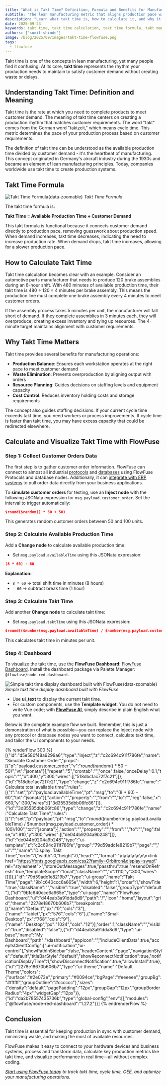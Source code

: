 ```yaml
---
title: "What is Takt Time? Definition, Formula and Benefits for Manufacturing"
subtitle: "The lean manufacturing metric that aligns production pace with customer demand"
description: "Learn what takt time is, how to calculate it, and why it's used in lean manufacturing. Use the formula to optimize production pace, reduce waste, and align operations with customer demand."
date: 2025-09-23
keywords: takt time, takt time calculation, takt time formula, takt manufacturing solutions, calculate takt time example, customer takt time, formula of takt time, manufacturing takt time, meaning of takt time, take time lean manufacturing, takt time is, to calculate takt time
authors: ["sumit-shinde"]
image: /blog/2025/09/images/takt-time-flowfuse.png
tags:
  - flowfuse
---
```


Takt time is one of the concepts in lean manufacturing, yet many people find it confusing. At its core, **takt time** represents the rhythm your production needs to maintain to satisfy customer demand without creating waste or delays.

<!--more-->

## Understanding Takt Time: Definition and Meaning

Takt time is the rate at which you need to complete products to meet customer demand. The meaning of takt time centers on creating a production rhythm that matches customer requirements. The word "takt" comes from the German word "taktzeit," which means cycle time. This metric determines the pace of your production process based on customer requirements.

The definition of takt time can be understood as the available production time divided by customer demand - it's the heartbeat of manufacturing. This concept originated in Germany's aircraft industry during the 1930s and became an element of lean manufacturing principles. Today, companies worldwide use takt time to create production systems.

## Takt Time Formula

![Takt Time Formula](./images/takt-time-formula.png){data-zoomable}
_Takt Time Formula_

The takt time formula is:

**Takt Time = Available Production Time ÷ Customer Demand**

This takt formula is functional because it connects customer demand directly to production pace, removing guesswork about production speed. When demand increases, takt time decreases, indicating the need to increase production rate. When demand drops, takt time increases, allowing for a slower production pace.

## How to Calculate Takt Time

Takt time calculation becomes clear with an example. Consider an automotive parts manufacturer that needs to produce 120 brake assemblies during an 8-hour shift. With 480 minutes of available production time, their takt time is 480 ÷ 120 = 4 minutes per brake assembly. This means the production line must complete one brake assembly every 4 minutes to meet customer orders.

If the assembly process takes 5 minutes per unit, the manufacturer will fall short of demand. If they complete assemblies in 3 minutes each, they will overproduce, creating excess inventory and tying up resources. The 4-minute target maintains alignment with customer requirements.

## Why Takt Time Matters

Takt time provides several benefits for manufacturing operations:

- **Production Balance**: Ensures each workstation operates at the right pace to meet customer demand
- **Waste Elimination**: Prevents overproduction by aligning output with orders
- **Resource Planning**: Guides decisions on staffing levels and equipment capacity
- **Cost Control**: Reduces inventory holding costs and storage requirements

The concept also guides staffing decisions. If your current cycle time exceeds takt time, you need workers or process improvements. If cycle time is faster than takt time, you may have excess capacity that could be redirected elsewhere.

## Calculate and Visualize Takt Time with FlowFuse

### Step 1: Collect Customer Orders Data

The first step is to gather customer order information. FlowFuse can connect to almost all industrial [protocols](/node-red/protocol/) and [databases](/node-red/database/) using FlowFuse Protocols and database nodes. Additionally, it can [integrate with ERP systems](/blog/2025/06/connect-shop-floor-to-odoo-erp-flowfuse/) to pull order data directly from your business applications.

To **simulate customer orders** for testing, use an **Inject node** with the following JSONata expression for `msg.payload.customer_order`. Set the interval to trigger automatically:

```json
$round($random() * 50 + 50)
```

This generates random customer orders between 50 and 100 units.

### Step 2: Calculate Available Production Time

Add a **Change node** to calculate available production time:

* Set `msg.payload.availableTime` using this JSONata expression:

```json
(8 * 60) - 60
```

**Explanation:**

* `8 * 60` → total shift time in minutes (8 hours)
* `- 60` → subtract break time (1 hour)

### Step 3: Calculate Takt Time

Add another **Change node** to calculate takt time:

* Set `msg.payload.taktTime` using this JSONata expression:

```json
$round(($number(msg.payload.availableTime) / $number(msg.payload.customer_order)) * 100)/100
```

This calculates takt time in minutes per unit.

### Step 4: Dashboard

To visualize the takt time, use the **FlowFuse Dashboard**: [FlowFuse Dashboard](https://dashboard.flowfuse.com). Install the dashboard package via Palette Manager: `@flowfuse/node-red-dashboard`.

![Simple takt time display dashboard built with FlowFuse](./images/takt-time-flowfuse.gif){data-zoomable}
_Simple takt time display dashboard built with FlowFuse_

* Use **ui_text** to display the current takt time.
* For custom components, use the **Template widget**. You do not need to write Vue code; with **[FlowFuse AI](/blog/2025/07/flowfuse-ai-assistant-better-node-red-manufacturing/)**, simply describe in plain English what you want.

Below is the complete example flow we built. Remember, this is just a demonstration of what is possible—you can replace the Inject node with any protocol or database nodes you want to connect, calculate takt time, and tailor the UI components to your needs.

{% renderFlow 300 %}
[{"id":"d5e580f48a9299a6","type":"inject","z":"c2c694c911f786fe","name":"Simulate Customer Order","props":[{"p":"payload.customer_order","v":"$round($random() * 50 + 50)","vt":"jsonata"}],"repeat":"5","crontab":"","once":false,"onceDelay":0.1,"topic":"","x":400,"y":300,"wires":[["518dbc1ac72f7c21"]]},{"id":"518dbc1ac72f7c21","type":"change","z":"c2c694c911f786fe","name":"Calculate total available time","rules":[{"t":"set","p":"payload.availableTime","pt":"msg","to":"(8 * 60) - 60","tot":"jsonata"}],"action":"","property":"","from":"","to":"","reg":false,"x":660,"y":300,"wires":[["3d35535dbb06fc86"]]},{"id":"3d35535dbb06fc86","type":"change","z":"c2c694c911f786fe","name":"Calculate Takt Time","rules":[{"t":"set","p":"payload","pt":"msg","to":"$round(($number(msg.payload.availableTime) / $number(msg.payload.customer_order)) * 100)/100","tot":"jsonata"}],"action":"","property":"","from":"","to":"","reg":false,"x":910,"y":300,"wires":[["de044b9204a9b248"]]},{"id":"de044b9204a9b248","type":"ui-template","z":"c2c694c911f786fe","group":"79d59adc1e8219b7","page":"","ui":"","name":"Display: Takt Time","order":1,"width":0,"height":0,"head":"","format":"<template>\n  <v-sheet class=\"d-flex justify-center align-center led-background\" height=\"150\" elevation=\"4\" rounded>\n    <div class=\"led-display\">\n      {{ taktTime }}\n    </div>\n  </v-sheet>\n</template>\n\n<script>\n  export default {\n  data() {\n    return {\n      taktTime: this.msg?.payload ?? '00:00.0'\n    }\n  },\n  watch: {\n    msg(newMsg) {\n      if (newMsg?.payload) {\n        this.taktTime = newMsg.payload;\n      }\n    }\n  }\n}\n</script>\n\n<style scoped>\n  .led-background {\n    background: #0a0a0a;\n    /* Dark black background */\n    background-image: radial-gradient(circle, #111 1px, #0a0a0a 1px);\n    background-size: 20px 20px;\n    /* Carbon-like grid */\n  }\n\n  .led-display {\n    font-family: 'Digital-7', monospace;\n    font-size: 96px;\n    color: #0f0;\n    text-shadow:\n      0 0 5px #0f0,\n      0 0 10px #0f0,\n      0 0 20px #0f0,\n      0 0 30px #0f0;\n  }\n</style>\n\n<!-- Include Digital-7 font from CDN -->\n<link href=\"https://fonts.googleapis.com/css2?family=Orbitron&display=swap\" rel=\"stylesheet\">","storeOutMessages":true,"passthru":true,"resendOnRefresh":true,"templateScope":"local","className":"","x":1110,"y":300,"wires":[[]]},{"id":"79d59adc1e8219b7","type":"ui-group","name":"Takt Time","page":"9b1c640ccc6a665e","width":6,"height":1,"order":1,"showTitle":true,"className":"","visible":"true","disabled":"false","groupType":"default"},{"id":"9b1c640ccc6a665e","type":"ui-page","name":"FlowFuse Dashboard","ui":"d44eab3a91dda8d9","path":"/","icon":"home","layout":"grid","theme":"2278e18670b606b7","breakpoints":[{"name":"Default","px":"0","cols":"3"},{"name":"Tablet","px":"576","cols":"6"},{"name":"Small Desktop","px":"768","cols":"9"},{"name":"Desktop","px":"1024","cols":"12"}],"order":1,"className":"","visible":"true","disabled":"false"},{"id":"d44eab3a91dda8d9","type":"ui-base","name":"My Dashboard","path":"/dashboard","appIcon":"","includeClientData":true,"acceptsClientConfig":["ui-notification","ui-control"],"showPathInSidebar":false,"headerContent":"page","navigationStyle":"default","titleBarStyle":"default","showReconnectNotification":true,"notificationDisplayTime":1,"showDisconnectNotification":true,"allowInstall":true},{"id":"2278e18670b606b7","type":"ui-theme","name":"Default Theme","colors":{"surface":"#2e073e","primary":"#0094ce","bgPage":"#eeeeee","groupBg":"#ffffff","groupOutline":"#cccccc"},"sizes":{"density":"default","pagePadding":"12px","groupGap":"12px","groupBorderRadius":"4px","widgetGap":"12px"}},{"id":"da2b78557435736b","type":"global-config","env":[],"modules":{"@flowfuse/node-red-dashboard":"1.27.2"}}]
{% endrenderFlow %}

## Conclusion

Takt time is essential for keeping production in sync with customer demand, minimizing waste, and making the most of available resources.

FlowFuse makes it easy to connect to your hardware devices and business systems, process and transform data, calculate key production metrics like takt time, and visualize performance in real time—all without complex coding.

*[Start using FlowFuse today](https://app.flowfuse.com/account/create) to track takt time, cycle time, OEE, and optimize your manufacturing operations.*